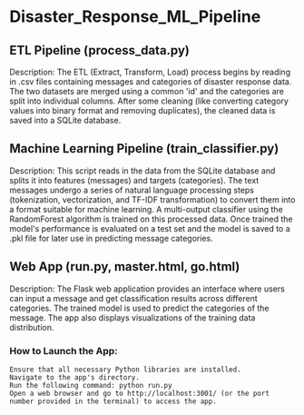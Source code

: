 # Disaster_Response_ML_Pipeline
## ETL Pipeline (process_data.py)
Description:
The ETL (Extract, Transform, Load) process begins by reading in .csv files containing messages and categories of disaster response data. The two datasets are merged using a common 'id' and the categories are split into individual columns. After some cleaning (like converting category values into binary format and removing duplicates), the cleaned data is saved into a SQLite database.

## Machine Learning Pipeline (train_classifier.py)
Description:
This script reads in the data from the SQLite database and splits it into features (messages) and targets (categories). The text messages undergo a series of natural language processing steps (tokenization, vectorization, and TF-IDF transformation) to convert them into a format suitable for machine learning. A multi-output classifier using the RandomForest algorithm is trained on this processed data. Once trained the model's performance is evaluated on a test set and the model is saved to a .pkl file for later use in predicting message categories.

## Web App (run.py, master.html, go.html)
Description:
The Flask web application provides an interface where users can input a message and get classification results across different categories. The trained model is used to predict the categories of the message. The app also displays visualizations of the training data distribution.

### How to Launch the App:

    Ensure that all necessary Python libraries are installed.
    Navigate to the app's directory.
    Run the following command: python run.py
    Open a web browser and go to http://localhost:3001/ (or the port number provided in the terminal) to access the app.
